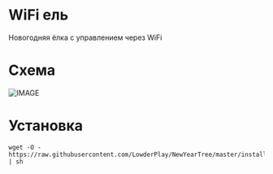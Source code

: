 # WiFi ель
Новогодняя ёлка с управлением через WiFi

# Схема
![IMAGE](https://i.imgur.com/zWTyKGw.png)

# Установка
```
wget -O - https://raw.githubusercontent.com/LowderPlay/NewYearTree/master/install.sh | sh
```
